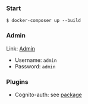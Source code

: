 ### Start
```shell
$ docker-composer up --build
```

### Admin
Link: <a href='http://localhost:9000'>Admin</a>
- Username: `admin`
- Password: `admin`

### Plugins
- Cognito-auth: see <a href='https://github.com/nattogo/apisix-cognito-auth'>package</a>